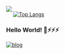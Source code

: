 <img align='left' src="https://github-readme-stats.vercel.app/api?username=bingbingpa&show_icons=true">


[![Top Langs](https://github-readme-stats.vercel.app/api/top-langs/?username=bingbingpa&layout=compact)](https://github.com/anuraghazra/github-readme-stats)


### Hello World! 👋⚡⚡⚡

[![blog](https://img.shields.io/badge/blog-bingbingpa.github.io-blue)](https://bingbingpa.github.io/)


<!--
**bingbingpa/bingbingpa** is a ✨ _special_ ✨ repository because its `README.md` (this file) appears on your GitHub profile.

Here are some ideas to get you started:

- 🔭 I’m currently working on ...
- 🌱 I’m currently learning ...
- 👯 I’m looking to collaborate on ...
- 🤔 I’m looking for help with ...
- 💬 Ask me about ...
- 📫 How to reach me: ...
- 😄 Pronouns: ...
- ⚡ Fun fact: ...
-->
